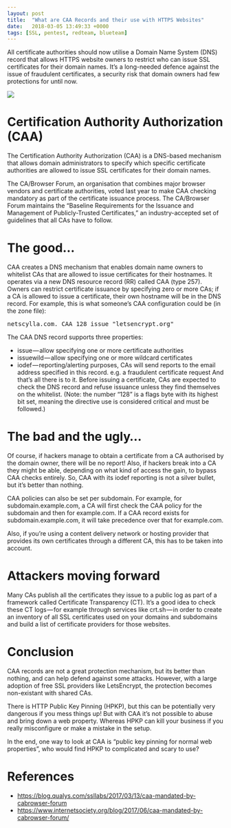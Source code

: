 ```yaml
---
layout: post
title:  "What are CAA Records and their use with HTTPS Websites"
date:   2018-03-05 13:49:33 +0000
tags: [SSL, pentest, redteam, blueteam]
---
```

All certificate authorities should now utilise a Domain Name System (DNS) record that allows HTTPS website owners to restrict who can issue SSL certificates for their domain names. It’s a long-needed defence against the issue of fraudulent certificates, a security risk that domain owners had few protections for until now.

![](/blog/assets/caa.png)

# Certification Authority Authorization (CAA)
The Certification Authority Authorization (CAA) is a DNS-based mechanism that allows domain administrators to specify which specific certificate authorities are allowed to issue SSL certificates for their domain names.

The CA/Browser Forum, an organisation that combines major browser vendors and certificate authorities, voted last year to make CAA checking mandatory as part of the certificate issuance process. The CA/Browser Forum maintains the “Baseline Requirements for the Issuance and Management of Publicly-Trusted Certificates,” an industry-accepted set of guidelines that all CAs have to follow.

# The good…
CAA creates a DNS mechanism that enables domain name owners to whitelist CAs that are allowed to issue certificates for their hostnames. It operates via a new DNS resource record (RR) called CAA (type 257). Owners can restrict certificate issuance by specifying zero or more CAs; if a CA is allowed to issue a certificate, their own hostname will be in the DNS record. For example, this is what someone’s CAA configuration could be (in the zone file):
<pre>
netscylla.com. CAA 128 issue "letsencrypt.org"
</pre>
The CAA DNS record supports three properties:
* issue — allow specifying one or more certificate authorities
* issuewild — allow specifying one or more wildcard certificates
* iodef — reporting/alerting purposes, CAs will send reports to the email address specified in this record. e.g. a fraudulent certificate request
And that’s all there is to it. Before issuing a certificate, CAs are expected to check the DNS record and refuse issuance unless they find themselves on the whitelist. (Note: the number “128” is a flags byte with its highest bit set, meaning the directive use is considered critical and must be followed.)

# The bad and the ugly…
Of course, if hackers manage to obtain a certificate from a CA authorised by the domain owner, there will be no report! Also, if hackers break into a CA they might be able, depending on what kind of access the gain, to bypass CAA checks entirely. So, CAA with its iodef reporting is not a silver bullet, but it’s better than nothing.

CAA policies can also be set per subdomain. For example, for subdomain.example.com, a CA will first check the CAA policy for the subdomain and then for example.com. If a CAA record exists for subdomain.example.com, it will take precedence over that for example.com.

Also, if you’re using a content delivery network or hosting provider that provides its own certificates through a different CA, this has to be taken into account.

# Attackers moving forward
Many CAs publish all the certificates they issue to a public log as part of a framework called Certificate Transparency (CT). It’s a good idea to check these CT logs — for example through services like crt.sh — in order to create an inventory of all SSL certificates used on your domains and subdomains and build a list of certificate providers for those websites.

# Conclusion
CAA records are not a great protection mechanism, but its better than nothing, and can help defend against some attacks. However, with a large adoption of free SSL providers like LetsEncrypt, the protection becomes non-existant with shared CAs.

There is HTTP Public Key Pinning (HPKP), but this can be potentially very dangerous if you mess things up! But with CAA it’s not possible to abuse and bring down a web property. Whereas HPKP can kill your business if you really misconfigure or make a mistake in the setup.

In the end, one way to look at CAA is “public key pinning for normal web properties”, who would find HPKP to complicated and scary to use?

# References
* https://blog.qualys.com/ssllabs/2017/03/13/caa-mandated-by-cabrowser-forum
* https://www.internetsociety.org/blog/2017/06/caa-mandated-by-cabrowser-forum/
